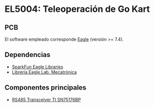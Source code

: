 # EL5004: Teleoperación de Go Kart

## PCB

El software empleado corresponde [Eagle](http://www.cadsoftusa.com/download-eagle/) (versión >= 7.4).


## Dependencias

* [SparkFun Eagle Libraries](https://github.com/sparkfun/SparkFun-Eagle-Libraries)
* [Librería Eagle Lab. Mecatrónica](https://github.com/mecatronica-fcfm/mecatronica_eagle_lib)

## Componentes principales

* [RS485 Transceiver TI SN75176BP](http://www.ti.com/lit/gpn/sn75176b)

